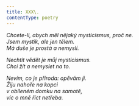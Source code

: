 ```yaml
---
title: XXX\.
contentType: poetry
---
```


<section>

_Chcete-li, abych měl nějaký mysticismus, proč ne.  
Jsem mystik, ale jen tělem.  
Má duše je prostá a nemyslí._

</section>

<section>

_Nechtít vědět je můj mysticismus.  
Chci žít a nemyslet na to._

</section>

<section>

_Nevím, co je příroda: opěvám ji.  
Žiju nahoře na kopci  
v obíleném domku na samotě,  
víc o mně říct netřeba._

</section>

